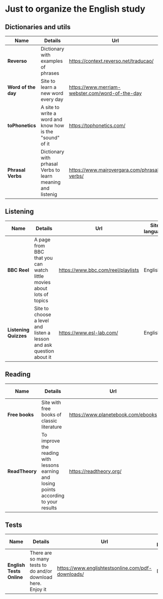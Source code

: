 # Just to organize the English study

## Dictionaries and utils

|Name|Details|Url|Site language|
|----------------|-------------------------------|-----------------------------|-------|
|**Reverso**|Dictionary with examples of phrases|https://context.reverso.net/traducao/|English/Portuguese|
|**Word of the day**|Site to learn a new word every day|https://www.merriam-webster.com/word-of-the-day|English|
|**toPhonetics**|A site to write a word and know how is the "sound" of it|https://tophonetics.com/|English|
|**Phrasal Verbs**|Dictionary with prhasal Verbs to learn meaning and listenig|https://www.mairovergara.com/phrasal-verbs/|Portuguese|

## Listening

|Name|Details|Url|Site language|
|----------------|-------------------------------|-----------------------------|-------|
|**BBC Reel**|A page from BBC that you can watch little movies about lots of topics|https://www.bbc.com/reel/playlists|English|
|**Listening Quizzes**|Site to choose a level and listen a lesson and ask question about it|https://www.esl-lab.com/|English|

## Reading

|Name|Details|Url|Site language|
|----------------|-------------------------------|-----------------------------|-------|
|**Free books**|Site with free books of classic literature|https://www.planetebook.com/ebooks|English|
|**ReadTheory**|To improve the reading with lessons earning and losing points according to your results|https://readtheory.org/|English|

## Tests

|Name|Details|Url|Site language|
|----------------|-------------------------------|-----------------------------|-------|
|**English Tests Online**|There are so many tests to do and/or download here. Enjoy it|https://www.englishtestsonline.com/pdf-downloads/|English|
